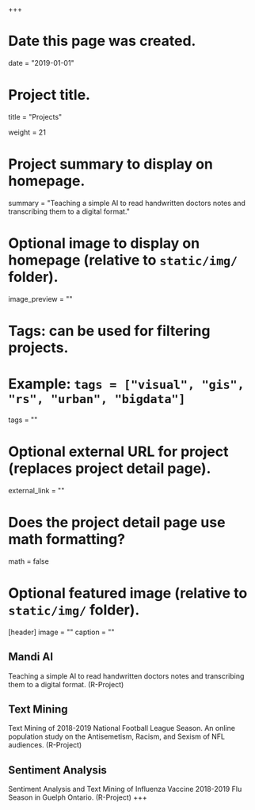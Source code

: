 +++
# Date this page was created.
date = "2019-01-01"

# Project title.
title = "Projects"

weight = 21

# Project summary to display on homepage.
summary = "Teaching a simple AI to read handwritten doctors notes and transcribing them to a digital format."

# Optional image to display on homepage (relative to `static/img/` folder).
image_preview = ""

# Tags: can be used for filtering projects.
# Example: `tags = ["visual", "gis", "rs", "urban", "bigdata"]`
tags = ""

# Optional external URL for project (replaces project detail page).
external_link = ""

# Does the project detail page use math formatting?
math = false

# Optional featured image (relative to `static/img/` folder).
[header]
image = ""
caption = ""
## Mandi AI
Teaching a simple AI to read handwritten doctors notes and transcribing them to a digital format. (R-Project)
## Text Mining 
Text Mining of 2018-2019 National Football League Season. An online population study on the Antisemetism, Racism, and Sexism of NFL audiences. (R-Project)
## Sentiment Analysis 
Sentiment Analysis and Text Mining of Influenza Vaccine 2018-2019 Flu Season in Guelph Ontario. (R-Project)
+++


